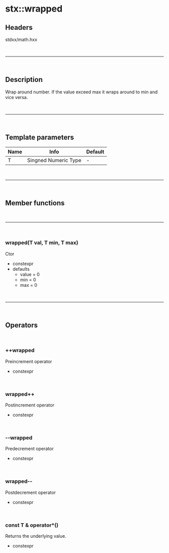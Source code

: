 # stx::wrapped

## Headers

stdxx/math.hxx

<br>

---

<br>

## Description

Wrap around number. If the value exceed max it wraps around to min and vice versa.

<br>

---

<br>

## Template parameters
| Name | Info                 | Default |
| ---- | -------------------- | ------- |
| T    | Singned Numeric Type | -       |

<br>

---

<br>

## Member functions

<br>

---

<br>

### wrapped(T val, T min, T max)

Ctor

- constexpr
- defaults
  - value = 0 
  - min = 0 
  - max = 0 

<br>

---

<br>

## Operators

<br>

### ++wrapped

Preincrement operator

- constexpr

<br>

### wrapped++

Postincrement operator

- constexpr

<br>

### --wrapped

Predecrement operator

- constexpr

<br>

### wrapped--

Postdecrement operator

- constexpr

<br>

### const T & operator*()

Returns the underlying value.

- constexpr
